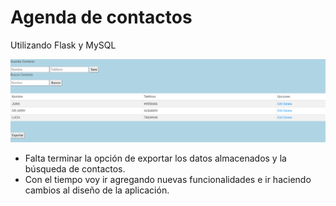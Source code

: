 # Agenda de contactos

Utilizando Flask y MySQL 

![app](agenda_contactos.png)


- Falta terminar la opción de exportar los datos almacenados y la búsqueda de contactos.
- Con el tiempo voy ir agregando nuevas funcionalidades e ir haciendo cambios al diseño de la aplicación. 
